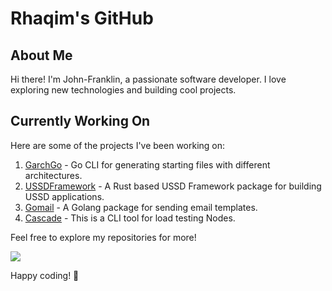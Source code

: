 # Rhaqim's GitHub

## About Me

Hi there! I'm John-Franklin, a passionate software developer. I love exploring new technologies and building cool projects.

</details>

## Currently Working On

Here are some of the projects I've been working on:

1. [GarchGo](https://github.com/Rhaqim/garch-go) - Go CLI for generating starting files with different architectures.
2. [USSDFramework](https://github.com/Rhaqim/ussdframework) - A Rust based USSD Framework package for building USSD applications.
3. [Gomail](https://github.com/Rhaqim/gomail) - A Golang package for sending email templates.
4. [Cascade](https://github.com/Rhaqim/cascade) - This is a CLI tool for load testing Nodes.

Feel free to explore my repositories for more!

![](https://komarev.com/ghpvc/?username=rhaqim)

Happy coding! 🚀

<!--
**Rhaqim/rhaqim** is a ✨ _special_ ✨ repository because its `README.md` (this file) appears on your GitHub profile.

Here are some ideas to get you started:

- 🔭 I’m currently working on ...
- 🌱 I’m currently learning ...
- 👯 I’m looking to collaborate on ...
- 🤔 I’m looking for help with ...
- 💬 Ask me about ...
- 📫 How to reach me: ...
- 😄 Pronouns: ...
- ⚡ Fun fact: ...
-->
